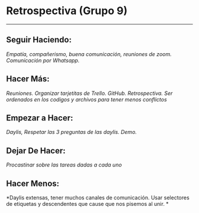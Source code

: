 # Retrospectiva (Grupo 9)

---

## Seguir Haciendo:
*Empatía, compañerismo, buena comunicación, reuniones de zoom. Comunicación por Whatsapp.*

## Hacer Más:
*Reuniones. Organizar tarjetitas de Trello. GitHub. Retrospectiva. Ser ordenados en los codigos y archivos para tener menos conflictos* 

## Empezar a Hacer:
*Daylis, Respetar las 3 preguntas de las daylis. Demo.*

## Dejar De Hacer:
*Procastinar sobre las tareas dadas a cada uno*

## Hacer Menos:
*Daylis extensas, tener muchos canales de comunicación. Usar selectores de etiquetas y descendentes que cause que nos pisemos al unir. *
